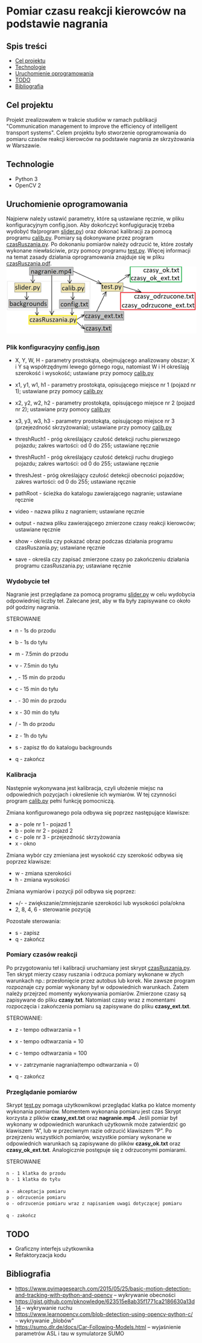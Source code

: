 

# Pomiar czasu reakcji kierowców na podstawie nagrania

## Spis treści
* [Cel projektu](#cel-projektu)
* [Technologie](#technologie)
* [Uruchomienie oprogramowania](#uruchomienie-oprogramowania)
* [TODO](#todo)
* [Bibliografia](#bibliografia)

## Cel projektu
Projekt zrealizowałem w trakcie studiów w ramach publikacji "Communication management to improve the efficiency of intelligent transport systems". Celem projektu było stworzenie oprogramowania do pomiaru czasów reakcji kierowców na podstawie nagrania ze skrzyżowania w Warszawie.

## Technologie
* Python 3
* OpenCV 2

## Uruchomienie oprogramowania
Najpierw należy ustawić parametry, które są ustawiane ręcznie, w pliku konfiguracyjnym config.json. Aby dokończyć konfugigurację trzeba wydobyć tła(program [slider.py](https://github.com/robert-czwartosz/czas-ruszania/blob/main/slider.py)) oraz dokonać kalibracji za pomocą programu [calib.py](https://github.com/robert-czwartosz/czas-ruszania/blob/main/calib.py). Pomiary są dokonywane przez program [czasRuszania.py](https://github.com/robert-czwartosz/czas-ruszania/blob/main/czasRuszania.py). Po dokonaniu pomiarów należy odrzucić te, które zostały wykonane niewłaściwie, przy pomocy programu [test.py](https://github.com/robert-czwartosz/czas-ruszania/blob/main/test.py). Więcej informacji na temat zasady działania oprogramowania znajduje się w pliku [czasRuszania.pdf](https://github.com/robert-czwartosz/czas-ruszania/blob/main/czasRuszania.pdf).
![postepowanie](images/czasRuszaniaSchemat.png "Sposób postępowania prowadzący do otrzymania pomiarów czasów ruszania")
### Plik konfiguracyjny [config.json](https://github.com/robert-czwartosz/czas-ruszania/blob/main/config.json)
* X, Y, W, H - parametry prostokąta, obejmującego analizowany obszar; X i Y są współrzędnymi lewego górnego rogu, natomiast W i H określają szerokość i wysokość; ustawiane przy pomocy [calib.py](https://github.com/robert-czwartosz/czas-ruszania/blob/main/calib.py)
* x1, y1, w1, h1 - parametry prostokąta, opisującego miejsce nr 1 (pojazd nr 1); ustawiane przy pomocy [calib.py](https://github.com/robert-czwartosz/czas-ruszania/blob/main/calib.py)
* x2, y2, w2, h2 - parametry prostokąta, opisującego miejsce nr 2 (pojazd nr 2); ustawiane przy pomocy [calib.py](https://github.com/robert-czwartosz/czas-ruszania/blob/main/calib.py)
* x3, y3, w3, h3 - parametry prostokąta, opisującego miejsce nr 3 (przejezdność skrzyżowania); ustawiane przy pomocy [calib.py](https://github.com/robert-czwartosz/czas-ruszania/blob/main/calib.py)

* threshRuch1 - próg określający czułość detekcji ruchu pierwszego pojazdu; zakres wartości: od 0 do 255; ustawiane ręcznie
* threshRuch1 - próg określający czułość detekcji ruchu drugiego pojazdu; zakres wartości: od 0 do 255; ustawiane ręcznie
* threshJest - próg określający czułość detekcji obecności pojazdów; zakres wartości: od 0 do 255; ustawiane ręcznie

* pathRoot - ścieżka do katalogu zawierającego nagranie; ustawiane ręcznie
* video - nazwa pliku z nagraniem; ustawiane ręcznie
* output - nazwa pliku zawierającego zmierzone czasy reakcji kierowców; ustawiane ręcznie

* show - określa czy pokazać obraz podczas działania programu czasRuszania.py; ustawiane ręcznie
* save - określa czy zapisać zmierzone czasy po zakończeniu działania programu czasRuszania.py; ustawiane ręcznie

### Wydobycie teł
Nagranie jest przeglądane za pomocą programu [slider.py](https://github.com/robert-czwartosz/czas-ruszania/blob/main/slider.py) w celu wydobycia odpowiedniej liczby teł. Zalecane jest, aby w tła były zapisywane co około pół godziny nagrania.

STEROWANIE
* n - 1s do przodu
* b - 1s do tyłu
* m - 7.5min do przodu
* v - 7.5min do tyłu
* , - 15 min do przodu
* c - 15 min do tyłu
* . - 30 min do przodu
* x - 30 min do tyłu
* / - 1h do przodu
* z - 1h do tyłu

* s - zapisz tło do katalogu backgrounds
* q - zakończ

### Kalibracja
Następnie wykonywana jest kalibracja, czyli ułożenie miejsc na odpowiednich pozycjach i określenie ich wymiarów. W tej czynności program [calib.py](https://github.com/robert-czwartosz/czas-ruszania/blob/main/calib.py) pełni funkcję pomocniczą.

Zmiana konfigurowanego pola odbywa się poprzez następujące klawisze:

* a - pole nr 1 - pojazd 1
* b - pole nr 2 - pojazd 2
* c - pole nr 3 - przejezdność skrzyżowania
* x - okno

Zmiana wybór czy zmieniana jest wysokość czy szerokość odbywa się poprzez klawisze:
* w - zmiana szerokości
* h - zmiana wysokości

Zmiana wymiarów i pozycji pól odbywa się poprzez:
* +/- - zwiększanie/zmniejszanie szerokości lub wysokości pola/okna
* 2, 8, 4, 6 - sterowanie pozycją

Pozostałe sterowania:
* s - zapisz
* q - zakończ

### Pomiary czasów reakcji
Po przygotowaniu teł i kalibracji uruchamiany jest skrypt [czasRuszania.py](https://github.com/robert-czwartosz/czas-ruszania/blob/main/czasRuszania.py). Ten skrypt mierzy czasy ruszania i odrzuca pomiary wykonane w złych warunkach np.: przesłonięcie przez  autobus lub korek. Nie zawsze program rozpoznaje czy pomiar wykonany był w odpowiednich warunkach. Zatem należy przejrzeć momenty wykonywania pomiarów. Zmierzone czasy są zapisywane do pliku **czasy.txt**. Natomiast czasy wraz z momentami rozpoczęcia i zakończenia pomiaru są zapisywane do pliku **czasy_ext.txt**.

STEROWANIE:

* z - tempo odtwarzania = 1
* x - tempo odtwarzania = 10
* c - tempo odtwarzania = 100
* v - zatrzymanie nagrania(tempo odtwarzania = 0)

* q - zakończ

### Przeglądanie pomiarów
Skrypt [test.py](https://github.com/robert-czwartosz/czas-ruszania/blob/main/test.py) pomaga użytkownikowi przeglądać klatka po klatce momenty wykonania pomiarów. Momentem wykonania pomiaru jest czas  Skrypt korzysta z plików **czasy_ext.txt** oraz **nagranie.mp4**. Jeśli pomiar był wykonany w odpowiednich warunkach użytkownik może zatwierdzić go klawiszem “A”, lub w przeciwnym razie odrzucić klawiszem “P”. Po przejrzeniu wszystkich pomiarów, wszystkie pomiary wykonane w odpowiednich warunkach są zapisywane do plików **czasy_ok.txt** oraz **czasy_ok_ext.txt**. Analogicznie postępuje się z odrzuconymi pomiarami.

STEROWANIE

	n - 1 klatka do przodu
	b - 1 klatka do tyłu

	a - akceptacja pomiaru
	p - odrzucenie pomiaru
	o - odrzucenie pomiaru wraz z napisaniem uwagi dotyczącej pomiaru

	q - zakończ

## TODO
* Graficzny interfejs użytkownika
* Refaktoryzacja kodu

## Bibliografia
* https://www.pyimagesearch.com/2015/05/25/basic-motion-detection-and-tracking-with-python-and-opencv – wykrywanie obecności
* https://gist.github.com/pknowledge/623515e8ab35f1771ca2186630a13d14 – wykrywanie ruchu
* https://www.learnopencv.com/blob-detection-using-opencv-python-c/ – wykrywanie „blobów”
* https://sumo.dlr.de/docs/Car-Following-Models.html – wyjaśnienie parametrów ASL i tau w symulatorze SUMO
